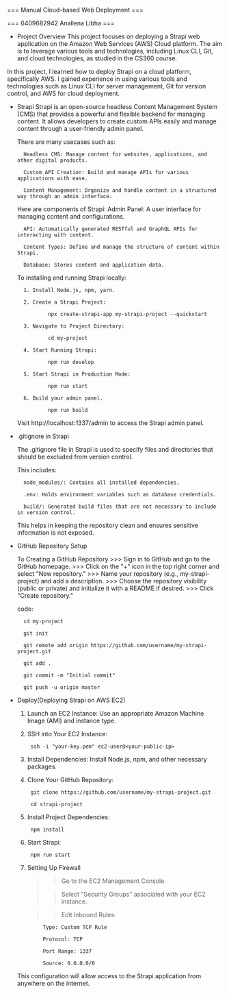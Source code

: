 === Manual Cloud-based Web Deployment ===


=== 6409682942 Anallena Libha ===


- Project Overview
    This project focuses on deploying a Strapi web application on the Amazon Web Services (AWS) Cloud platform. The aim is to leverage various tools and technologies, including Linux CLI, Git, and cloud technologies, as studied in the CS360 course.



In this project, I learned how to deploy Strapi on a cloud platform, specifically AWS. I gained experience in using various tools and technologies such as Linux CLI for server management, Git for version control, and AWS for cloud deployment.



- Strapi
    Strapi is an open-source headless Content Management System (CMS) that provides a powerful and flexible backend for managing content. 
    It allows developers to create custom APIs easily and manage content through a user-friendly admin panel. 

    There are many usecases such as:

        Headless CMS: Manage content for websites, applications, and other digital products.

        Custom API Creation: Build and manage APIs for various applications with ease.

        Content Management: Organize and handle content in a structured way through an admin interface.


    Here are components of Strapi:
        Admin Panel: A user interface for managing content and configurations.

        API: Automatically generated RESTful and GraphQL APIs for interacting with content.

        Content Types: Define and manage the structure of content within Strapi.

        Database: Stores content and application data.


    To installing and running Strapi locally:

        1. Install Node.js, npm, yarn.

        2. Create a Strapi Project: 

                npx create-strapi-app my-strapi-project --quickstart

        3. Navigate to Project Directory:

                cd my-project

        4. Start Running Strapi:

                npm run develop

        5. Start Strapi in Production Mode:

                npm run start

        6. Build your admin panel.

                npm run build

    Visit http://localhost:1337/admin to access the Strapi admin panel.


- .gitignore in Strapi

    The .gitignore file in Strapi is used to specify files and directories that should be excluded from version control. 


    This includes:

        node_modules/: Contains all installed dependencies.

        .env: Holds environment variables such as database credentials.

        build/: Generated build files that are not necessary to include in version control.

    This helps in keeping the repository clean and ensures sensitive information is not exposed.


- GitHub Repository Setup

    To Creating a GitHub Repository >>> Sign in to GitHub and go to the GitHub homepage. >>> Click on the "+" icon in the top right corner and select "New repository." >>> Name your repository (e.g., my-strapi-project) and add a description. >>> Choose the repository visibility (public or private) and initialize it with a README if desired. >>> Click "Create repository."


    code:

        cd my-project

        git init

        git remote add origin https://github.com/username/my-strapi-project.git

        git add .

        git commit -m "Initial commit"

        git push -u origin master


- Deploy(Deploying Strapi on AWS EC2)

    1. Launch an EC2 Instance: Use an appropriate Amazon Machine Image (AMI) and instance type.

    2. SSH into Your EC2 Instance:

            ssh -i "your-key.pem" ec2-user@<your-public-ip>

    3. Install Dependencies: Install Node.js, npm, and other necessary packages.

    4. Clone Your GitHub Repository:

            git clone https://github.com/username/my-strapi-project.git

            cd strapi-project

    5. Install Project Dependencies:

            npm install

    6. Start Strapi:

            npm run start

    7. Setting Up Firewall

        >> Go to the EC2 Management Console.

        >> Select "Security Groups" associated with your EC2 instance.

        >> Edit Inbound Rules:

                Type: Custom TCP Rule

                Protocol: TCP

                Port Range: 1337

                Source: 0.0.0.0/0 

                
    This configuration will allow access to the Strapi application from anywhere on the internet.
